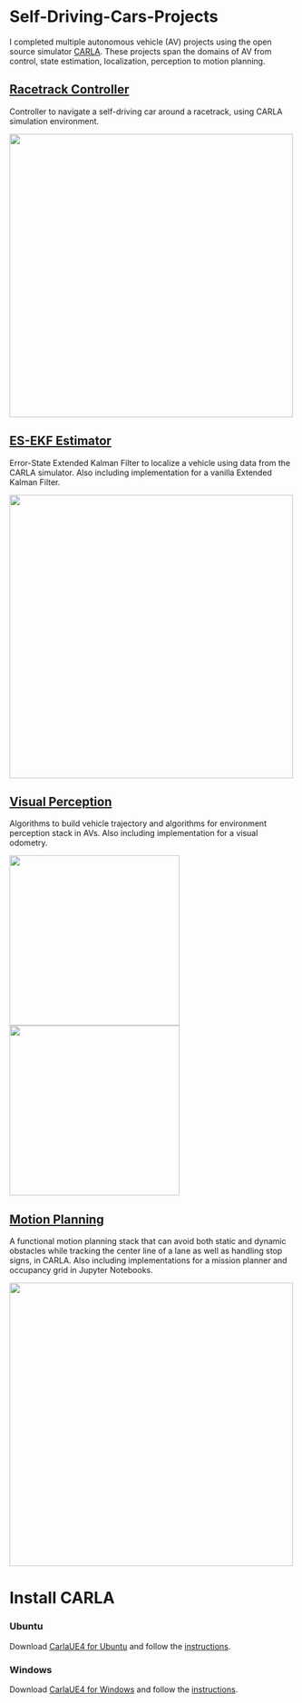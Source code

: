 # Self-Driving-Cars-Projects
I completed multiple autonomous vehicle (AV) projects using the open source simulator [CARLA](https://github.com/carla-simulator/carla/). These projects span the domains of AV from control, state estimation, localization, perception to motion planning. 

## [Racetrack Controller](Racetrack%20Controller)
Controller to navigate a self-driving car around a racetrack, using CARLA simulation environment.

<img src="https://github.com/Geniussh/Self-Driving-Cars-Projects/blob/main/Demo%20Images/racetrack.png" width="500px">

## [ES-EKF Estimator](ES-EKF%20Estimator)
Error-State Extended Kalman Filter to localize a vehicle using data from the CARLA simulator. Also including implementation for a vanilla Extended Kalman Filter.

<img src="https://github.com/Geniussh/Self-Driving-Cars-Projects/blob/main/Demo%20Images/ESEKF.png" width="500px">

## [Visual Perception](Visual%20Perception)
Algorithms to build vehicle trajectory and algorithms for environment perception stack in AVs. Also including implementation for a visual odometry.

<p float="left">
  <img src="https://github.com/Geniussh/Self-Driving-Cars-Projects/blob/main/Demo%20Images/VP1.png" width="300px">
  <img src="https://github.com/Geniussh/Self-Driving-Cars-Projects/blob/main/Demo%20Images/VP2.png" width="300px">
</p>

## [Motion Planning](Motion%20Planning)
A functional motion planning stack that can avoid both static and dynamic obstacles while tracking the center line of a lane as well as handling stop signs, in CARLA. Also including implementations for a mission planner and occupancy grid in Jupyter Notebooks. 

<img src="https://github.com/Geniussh/Self-Driving-Cars-Projects/blob/main/Demo%20Images/MotionPlanner.png" width="500px">

# Install CARLA
### Ubuntu
Download [CarlaUE4 for Ubuntu](https://drive.google.com/file/d/1F35snQj1NTo4u0EaUFL2nE8C67Vg8UCs/view?usp=sharing) and follow the [instructions](Demo%20Images/CARLA-Setup-Guide-_Ubuntu.pdf).

### Windows
Download [CarlaUE4 for Windows](https://drive.google.com/file/d/1EH3aXkSiwt0AqImD4kwnAYGb4b8hrGFn/view?usp=sharing) and follow the [instructions](Demo%20Images/CARLA-Setup-Guide-_Windows.pdf).
